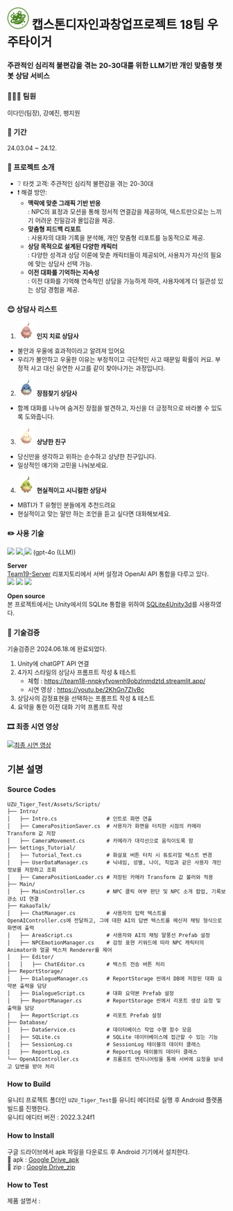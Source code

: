 # <img src="Reports/우주타이거_로고.png" width="50px"> 캡스톤디자인과창업프로젝트 18팀 우주타이거
### 주관적인 심리적 불편감을 겪는 20-30대를 위한 LLM기반 개인 맞춤형 챗봇 상담 서비스

### 👩‍👧‍👧 팀원
이다인(팀장), 강예진, 팽지원
### 📆 기간
24.03.04 ~ 24.12.

### 📌 프로젝트 소개
+ ❔ 타겟 고객: 주관적인 심리적 불편감을 겪는 20-30대
+ ❗ 해결 방안: 
  + **맥락에 맞춘 그래픽 기반 반응**<br>: NPC의 표정과 모션을 통해 정서적 연결감을 제공하여, 텍스트만으로는 느끼기 어려운 친밀감과 몰입감을 제공.
  + **맞춤형 피드백 리포트**<br>: 사용자의 대화 기록을 분석해, 개인 맞춤형 리포트를 능동적으로 제공.
  + **상담 목적으로 설계된 다양한 캐릭터**<br>: 다양한 성격과 상담 이론에 맞춘 캐릭터들이 제공되어, 사용자가 자신의 필요에 맞는 상담사 선택 가능.
  + **이전 대화를 기억하는 지속성**<br>: 이전 대화를 기억해 연속적인 상담을 가능하게 하여, 사용자에게 더 일관성 있는 상담 경험을 제공.

### 😊 상담사 리스트
1. <img src="Reports/인지port.png" width="40px"> **인지 치료 상담사**
  + 불안과 우울에 효과적이라고 알려져 있어요
  + 우리가 불안하고 우울한 이유는 부정적이고 극단적인 사고 때문일 확률이 커요. 부정적 사고 대신  유연한 사고를 같이 찾아나가는 과정입니다.


2. <img src="Reports/장점port.png" width="40px"> **장점찾기 상담사**
  + 함께 대화를 나누며 숨겨진 장점을 발견하고, 자신을 더 긍정적으로 바라볼 수 있도록 도와줍니다.


3. <img src="Reports/상냥port.png" width="40px"> **상냥한 친구**
  + 당신만을 생각하고 위하는 순수하고 상냥한 친구입니다.
  + 일상적인 얘기와 고민을 나눠보세요.


4. <img src="Reports/시니컬port.png" width="40px"> **현실적이고 시니컬한 상담사**
  + MBTI가 T 유형인 분들에게 추천드려요
  + 현실적이고 맞는 말만 하는 조언을 듣고 싶다면 대화해보세요.

### ✏️ 사용 기술
<a href="https://unity.com/kr" target="_blank"><img src="https://img.shields.io/badge/Unity-100000?style=for-the-badge&logo=unity&logoColor=white"/></a>
<a href="https://sqlite.org/" target="_blank"><img src="https://img.shields.io/badge/SQLite-07405E?style=for-the-badge&logo=sqlite&logoColor=white"/>
<a href="https://openai.com/index/hello-gpt-4o/" target="_blank"><img src="https://img.shields.io/badge/OpenAI-412991?style=for-the-badge&logo=openai&logoColor=white"/></a> (gpt-4o (LLM))


**Server** <br>[Team19-Server](https://github.com/yjk395/Team18-Server) 리포지토리에서 서버 설정과 OpenAI API 통합을 다루고 있다. <br>
<img src="https://img.shields.io/badge/node.js-6DA55F?style=for-the-badge&logo=node.js&logoColor=white"/></a>
<img src="https://img.shields.io/badge/Vercel-000000?style=for-the-badge&logo=vercel&logoColor=white"/></a>
<img src="https://img.shields.io/badge/OpenAI%20API-eee?style=for-the-badge&logo=openai&logoColor=412991"/></a>

**Open source** <br> 본 프로젝트에서는 Unity에서의 SQLite 통합을 위하여 [SQLite4Unity3d](https://github.com/robertohuertasm/SQLite4Unity3d.git)를 사용하였다.

### 📝 기술검증
기술검증은 2024.06.18.에 완료되었다.
1. Unity에 chatGPT API 연결
2. 4가지 스타일의 상담사 프롬프트 작성 & 테스트
   + 체험 : https://team18-nnpkyfvownh9obzlnmdztd.streamlit.app/
   + 시연 영상 : https://youtu.be/2KhGn7ZIvBc
3. 상담사의 감정표현을 선택하는 프롬프트 작성 & 테스트
4. 요약을 통한 이전 대화 기억 프롬프트 작성

### 🎞 최종 시연 영상
<a href="https://youtu.be/PnBsc46tR58" target="_blank"><img alt="최종 시연 영상" src ="https://img.shields.io/badge/Youtube-ff0000.svg?&style=for-the-badge&logo=Youtube&logoColor=white"/></a>

## 기본 설명
### Source Codes
```
UZU_Tiger_Test/Assets/Scripts/
├── Intro/
│   ├── Intro.cs                # 인트로 화면 연출
│   ├── CameraPositionSaver.cs  # 사용자가 화면을 터치한 시점의 카메라 Transform 값 저장
│   ├── CameraMovement.cs       # 카메라가 대각선으로 움직이도록 함 
├── Settings_Tutorial/
│   ├── Tutorial_Text.cs        # 화살표 버튼 터치 시 튜토리얼 텍스트 변경
│   ├── UserDataManager.cs      # 닉네임, 성별, 나이, 직업과 같은 사용자 개인정보를 저장하고 조회
│   ├── CameraPositionLoader.cs # 저장된 카메라 Transform 값 불러와 적용
├── Main/
│   ├── MainController.cs       # NPC 클릭 여부 판단 및 NPC 소개 팝업, 기록보관소 UI 연결
├── KakaoTalk/
│   ├── ChatManager.cs          # 사용자의 입력 텍스트를 OpenAIController.cs에 전달하고, 그에 대한 AI의 답변 텍스트를 메신저 채팅 형식으로 화면에 출력
│   ├── AreaScript.cs           # 사용자와 AI의 채팅 말풍선 Prefab 설정
│   ├── NPCEmotionManager.cs    # 감정 표현 키워드에 따라 NPC 캐릭터의 Animator와 얼굴 텍스처 Renderer를 제어
│   ├── Editor/
│   │   ├── ChatEditor.cs       # 텍스트 전송 버튼 처리
├── ReportStorage/
│   ├── DialogueManager.cs      # ReportStorage 씬에서 DB에 저장된 대화 요약본 출력을 담당
│   ├── DialogueScript.cs       # 대화 요약본 Prefab 설정
│   ├── ReportManager.cs        # ReportStorage 씬에서 리포트 생성 요청 및 출력을 담당
│   ├── ReportScript.cs         # 리포트 Prefab 설정
├── Database/
│   ├── DataService.cs          # 데이터베이스 작업 수행 함수 모음
│   ├── SQLite.cs               # SQLite 데이터베이스에 접근할 수 있는 기능
│   ├── SessionLog.cs           # SessionLog 테이블의 데이터 클래스
│   ├── ReportLog.cs            # ReportLog 테이블의 데이터 클래스
└── OpenAIController.cs         # 프롬프트 엔지니어링을 통해 서버에 요청을 보내고 답변을 받아 처리
```

### How to Build
유니티 프로젝트 폴더인 `UZU_Tiger_Test`를 유니티 에디터로 실행 후 Android 플랫폼 빌드를 진행한다.
<br>유니티 에디터 버전 : 2022.3.24f1

### How to Install
구글 드라이브에서 apk 파일을 다운로드 후 Android 기기에서 설치한다.
<br>🎈 apk : [Google Drive_apk](https://drive.google.com/file/d/1cEW4bvIO6YAA_T5vGFQ1LKYUu2bM2drO/view?usp=drive_link)
<br>🎁 zip : [Google Drive_zip](https://drive.google.com/file/d/1uzCq4OwAn8ItykI0dQt6U7ZL21oR2TPB/view?usp=drive_link)

### How to Test
제품 설명서 : 
